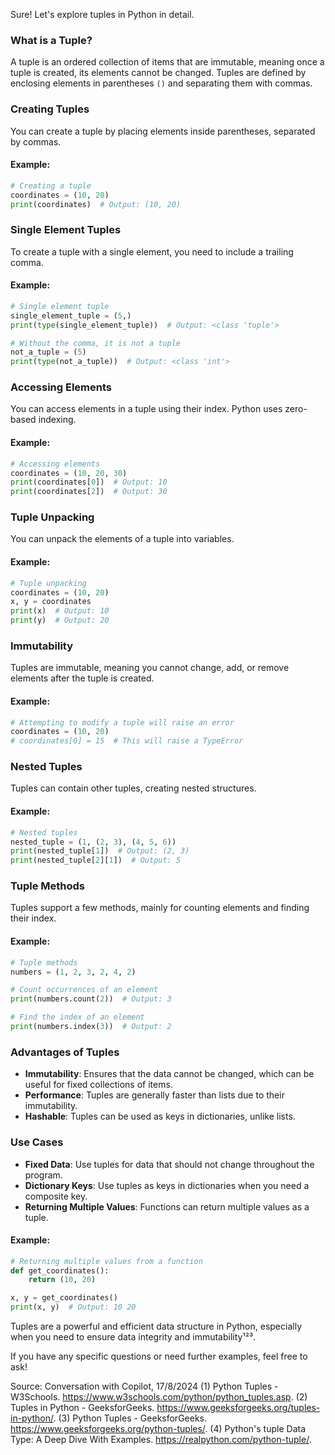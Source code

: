 Sure! Let's explore tuples in Python in detail.

### What is a Tuple?
A tuple is an ordered collection of items that are immutable, meaning once a tuple is created, its elements cannot be changed. Tuples are defined by enclosing elements in parentheses `()` and separating them with commas.

### Creating Tuples
You can create a tuple by placing elements inside parentheses, separated by commas.

#### Example:
```python
# Creating a tuple
coordinates = (10, 20)
print(coordinates)  # Output: (10, 20)
```

### Single Element Tuples
To create a tuple with a single element, you need to include a trailing comma.

#### Example:
```python
# Single element tuple
single_element_tuple = (5,)
print(type(single_element_tuple))  # Output: <class 'tuple'>

# Without the comma, it is not a tuple
not_a_tuple = (5)
print(type(not_a_tuple))  # Output: <class 'int'>
```

### Accessing Elements
You can access elements in a tuple using their index. Python uses zero-based indexing.

#### Example:
```python
# Accessing elements
coordinates = (10, 20, 30)
print(coordinates[0])  # Output: 10
print(coordinates[2])  # Output: 30
```

### Tuple Unpacking
You can unpack the elements of a tuple into variables.

#### Example:
```python
# Tuple unpacking
coordinates = (10, 20)
x, y = coordinates
print(x)  # Output: 10
print(y)  # Output: 20
```

### Immutability
Tuples are immutable, meaning you cannot change, add, or remove elements after the tuple is created.

#### Example:
```python
# Attempting to modify a tuple will raise an error
coordinates = (10, 20)
# coordinates[0] = 15  # This will raise a TypeError
```

### Nested Tuples
Tuples can contain other tuples, creating nested structures.

#### Example:
```python
# Nested tuples
nested_tuple = (1, (2, 3), (4, 5, 6))
print(nested_tuple[1])  # Output: (2, 3)
print(nested_tuple[2][1])  # Output: 5
```

### Tuple Methods
Tuples support a few methods, mainly for counting elements and finding their index.

#### Example:
```python
# Tuple methods
numbers = (1, 2, 3, 2, 4, 2)

# Count occurrences of an element
print(numbers.count(2))  # Output: 3

# Find the index of an element
print(numbers.index(3))  # Output: 2
```

### Advantages of Tuples
- **Immutability**: Ensures that the data cannot be changed, which can be useful for fixed collections of items.
- **Performance**: Tuples are generally faster than lists due to their immutability.
- **Hashable**: Tuples can be used as keys in dictionaries, unlike lists.

### Use Cases
- **Fixed Data**: Use tuples for data that should not change throughout the program.
- **Dictionary Keys**: Use tuples as keys in dictionaries when you need a composite key.
- **Returning Multiple Values**: Functions can return multiple values as a tuple.

#### Example:
```python
# Returning multiple values from a function
def get_coordinates():
    return (10, 20)

x, y = get_coordinates()
print(x, y)  # Output: 10 20
```

Tuples are a powerful and efficient data structure in Python, especially when you need to ensure data integrity and immutability¹²³.

If you have any specific questions or need further examples, feel free to ask!

Source: Conversation with Copilot, 17/8/2024
(1) Python Tuples - W3Schools. https://www.w3schools.com/python/python_tuples.asp.
(2) Tuples in Python - GeeksforGeeks. https://www.geeksforgeeks.org/tuples-in-python/.
(3) Python Tuples - GeeksforGeeks. https://www.geeksforgeeks.org/python-tuples/.
(4) Python's tuple Data Type: A Deep Dive With Examples. https://realpython.com/python-tuple/.